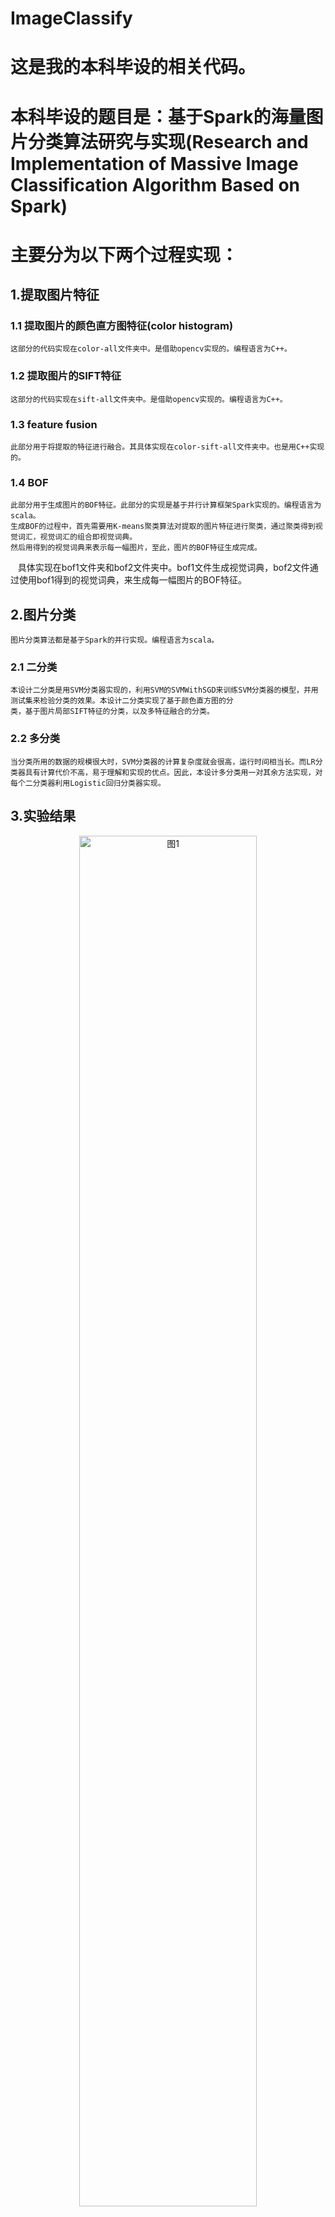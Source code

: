 # ImageClassify

# 这是我的本科毕设的相关代码。
# 本科毕设的题目是：基于Spark的海量图片分类算法研究与实现(Research and Implementation of Massive Image Classification Algorithm Based on Spark)

# 主要分为以下两个过程实现：
## 1.提取图片特征
### 1.1 提取图片的颜色直方图特征(color histogram)
    这部分的代码实现在color-all文件夹中。是借助opencv实现的。编程语言为C++。
### 1.2 提取图片的SIFT特征
    这部分的代码实现在sift-all文件夹中。是借助opencv实现的。编程语言为C++。
### 1.3 feature fusion
    此部分用于将提取的特征进行融合。其具体实现在color-sift-all文件夹中。也是用C++实现的。
### 1.4 BOF
    此部分用于生成图片的BOF特征。此部分的实现是基于并行计算框架Spark实现的。编程语言为scala。
    生成BOF的过程中，首先需要用K-means聚类算法对提取的图片特征进行聚类，通过聚类得到视觉词汇，视觉词汇的组合即视觉词典。
    然后用得到的视觉词典来表示每一幅图片，至此，图片的BOF特征生成完成。
    具体实现在bof1文件夹和bof2文件夹中。bof1文件生成视觉词典，bof2文件通过使用bof1得到的视觉词典，来生成每一幅图片的BOF特征。   
## 2.图片分类 
    图片分类算法都是基于Spark的并行实现。编程语言为scala。
### 2.1 二分类
    本设计二分类是用SVM分类器实现的，利用SVM的SVMWithSGD来训练SVM分类器的模型，并用测试集来检验分类的效果。本设计二分类实现了基于颜色直方图的分
    类，基于图片局部SIFT特征的分类，以及多特征融合的分类。
### 2.2 多分类
    当分类所用的数据的规模很大时，SVM分类器的计算复杂度就会很高，运行时间相当长。而LR分类器具有计算代价不高，易于理解和实现的优点。因此，本设计多分类用一对其余方法实现，对每个二分类器利用Logistic回归分类器实现。
    
## 3.实验结果
<p align=center><img src="https://github.com/Lily520/ImageClassify/raw/master/img/img1.png" width="75%" height="75%" alt = "图1" align=center/></p>
实验结果表明：用SIFT特征训练分类器所花的时间远远大于颜色直方图特征。

<p align=center><img src="https://github.com/Lily520/ImageClassify/raw/master/img/img2.png" width="75%" height="75%" alt = "图2" align=center/></p>
实验结果表明：用SIFT特征对图片分类的准确率较颜色直方图高。

<p align=center><img src="https://github.com/Lily520/ImageClassify/raw/master/img/img3.png" width="75%" height="75%" alt = "图3" align=center/></p>
实验结果表明：基于BoF的多分类算法的准确率整体上随着视觉词典的大小的变化先增加后减小，即当视觉词典较小时准确率随着视觉词汇的增加而增加，当视觉词典较大时准确率随着视觉词汇的增加而减小。

<p align=center><img src="https://github.com/Lily520/ImageClassify/raw/master/img/img4.png" width="75%" height="75%" alt = "图4" align=center/></p>
<div align=center><img src="https://github.com/Lily520/ImageClassify/raw/master/img/img5.png" width="75%" height="75%" alt = "图5" align=center/></div>
实验结果表明：基于BoF的图片分类算法大大的减少了分类算法的训练时间,尤其是提取的图片特征为SIFT特征时，基于BoF的图片分类算法的训练时间减少得特别明显。
基于BoF的图片分类算法的准确率高于非BoF的分类算法的准确率。
